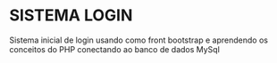 # SISTEMA LOGIN #

Sistema inicial de login usando como front bootstrap e aprendendo os conceitos do PHP conectando ao banco de dados MySql
